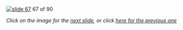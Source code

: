 [![slide 67](https://dl.dropboxusercontent.com/u/2977490/presentations/cookbook/img67.jpg)](68.md)
67 of 90

_Click on the image for the [next slide](68.md), or click [here for the previous one](66.md)_